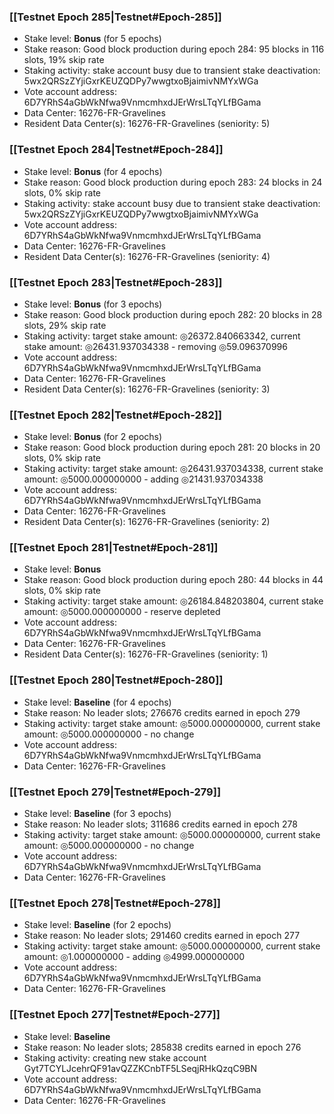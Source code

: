 ### [[Testnet Epoch 285|Testnet#Epoch-285]]
* Stake level: **Bonus** (for 5 epochs)
* Stake reason: Good block production during epoch 284: 95 blocks in 116 slots, 19% skip rate
* Staking activity: stake account busy due to transient stake deactivation: 5wx2QRSzZYjiGxrKEUZQDPy7wwgtxoBjaimivNMYxWGa
* Vote account address: 6D7YRhS4aGbWkNfwa9VnmcmhxdJErWrsLTqYLfBGama
* Data Center: 16276-FR-Gravelines
* Resident Data Center(s): 16276-FR-Gravelines (seniority: 5)
### [[Testnet Epoch 284|Testnet#Epoch-284]]
* Stake level: **Bonus** (for 4 epochs)
* Stake reason: Good block production during epoch 283: 24 blocks in 24 slots, 0% skip rate
* Staking activity: stake account busy due to transient stake deactivation: 5wx2QRSzZYjiGxrKEUZQDPy7wwgtxoBjaimivNMYxWGa
* Vote account address: 6D7YRhS4aGbWkNfwa9VnmcmhxdJErWrsLTqYLfBGama
* Data Center: 16276-FR-Gravelines
* Resident Data Center(s): 16276-FR-Gravelines (seniority: 4)
### [[Testnet Epoch 283|Testnet#Epoch-283]]
* Stake level: **Bonus** (for 3 epochs)
* Stake reason: Good block production during epoch 282: 20 blocks in 28 slots, 29% skip rate
* Staking activity: target stake amount: ◎26372.840663342, current stake amount: ◎26431.937034338 - removing ◎59.096370996
* Vote account address: 6D7YRhS4aGbWkNfwa9VnmcmhxdJErWrsLTqYLfBGama
* Data Center: 16276-FR-Gravelines
* Resident Data Center(s): 16276-FR-Gravelines (seniority: 3)
### [[Testnet Epoch 282|Testnet#Epoch-282]]
* Stake level: **Bonus** (for 2 epochs)
* Stake reason: Good block production during epoch 281: 20 blocks in 20 slots, 0% skip rate
* Staking activity: target stake amount: ◎26431.937034338, current stake amount: ◎5000.000000000 - adding ◎21431.937034338
* Vote account address: 6D7YRhS4aGbWkNfwa9VnmcmhxdJErWrsLTqYLfBGama
* Data Center: 16276-FR-Gravelines
* Resident Data Center(s): 16276-FR-Gravelines (seniority: 2)
### [[Testnet Epoch 281|Testnet#Epoch-281]]
* Stake level: **Bonus**
* Stake reason: Good block production during epoch 280: 44 blocks in 44 slots, 0% skip rate
* Staking activity: target stake amount: ◎26184.848203804, current stake amount: ◎5000.000000000 - reserve depleted
* Vote account address: 6D7YRhS4aGbWkNfwa9VnmcmhxdJErWrsLTqYLfBGama
* Data Center: 16276-FR-Gravelines
* Resident Data Center(s): 16276-FR-Gravelines (seniority: 1)
### [[Testnet Epoch 280|Testnet#Epoch-280]]
* Stake level: **Baseline** (for 4 epochs)
* Stake reason: No leader slots; 276676 credits earned in epoch 279
* Staking activity: target stake amount: ◎5000.000000000, current stake amount: ◎5000.000000000 - no change
* Vote account address: 6D7YRhS4aGbWkNfwa9VnmcmhxdJErWrsLTqYLfBGama
* Data Center: 16276-FR-Gravelines
### [[Testnet Epoch 279|Testnet#Epoch-279]]
* Stake level: **Baseline** (for 3 epochs)
* Stake reason: No leader slots; 311686 credits earned in epoch 278
* Staking activity: target stake amount: ◎5000.000000000, current stake amount: ◎5000.000000000 - no change
* Vote account address: 6D7YRhS4aGbWkNfwa9VnmcmhxdJErWrsLTqYLfBGama
* Data Center: 16276-FR-Gravelines
### [[Testnet Epoch 278|Testnet#Epoch-278]]
* Stake level: **Baseline** (for 2 epochs)
* Stake reason: No leader slots; 291460 credits earned in epoch 277
* Staking activity: target stake amount: ◎5000.000000000, current stake amount: ◎1.000000000 - adding ◎4999.000000000
* Vote account address: 6D7YRhS4aGbWkNfwa9VnmcmhxdJErWrsLTqYLfBGama
* Data Center: 16276-FR-Gravelines
### [[Testnet Epoch 277|Testnet#Epoch-277]]
* Stake level: **Baseline**
* Stake reason: No leader slots; 285838 credits earned in epoch 276
* Staking activity: creating new stake account Gyt7TCYLJcehrQF91avQZZKCnbTF5LSeqjRHkQzqC9BN
* Vote account address: 6D7YRhS4aGbWkNfwa9VnmcmhxdJErWrsLTqYLfBGama
* Data Center: 16276-FR-Gravelines